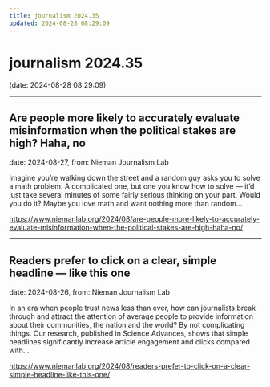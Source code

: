 ```yaml
---
title: journalism 2024.35
updated: 2024-08-28 08:29:09
---
```


# journalism 2024.35

(date: 2024-08-28 08:29:09)

---

## Are people more likely to accurately evaluate misinformation when the political stakes are high? Haha, no

date: 2024-08-27, from: Nieman Journalism Lab

Imagine you&#8217;re walking down the street and a random guy asks you to solve a math problem. A complicated one, but one you know how to solve — it&#8217;d just take several minutes of some fairly serious thinking on your part. Would you do it? Maybe you love math and want nothing more than random... 

<https://www.niemanlab.org/2024/08/are-people-more-likely-to-accurately-evaluate-misinformation-when-the-political-stakes-are-high-haha-no/>

---

## Readers prefer to click on a clear, simple headline — like this one

date: 2024-08-26, from: Nieman Journalism Lab

In an era when people trust news less than ever, how can journalists break through and attract the attention of average people to provide information about their communities, the nation and the world? By not complicating things. Our research, published in Science Advances, shows that simple headlines significantly increase article engagement and clicks compared with... 

<https://www.niemanlab.org/2024/08/readers-prefer-to-click-on-a-clear-simple-headline-like-this-one/>

